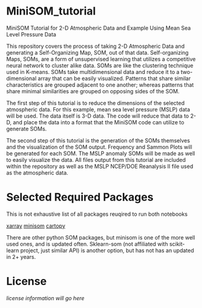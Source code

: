 # MiniSOM_tutorial
MiniSOM Tutorial for 2-D Atmospheric Data and Example Using Mean Sea Level Pressure Data 

This repository covers the process of taking 2-D Atmospheric Data and generating a Self-Organizing Map, SOM, out of that data. Self-organizing Maps, SOMs, are a form of unsupervised learning that utilizes a competitive neural network to cluster alike data. SOMs are like the clustering technique used in K-means. SOMs take multidimensional data and reduce it to a two-dimensional array that can be easily visualized. Patterns that share similar characteristics are grouped adjacent to one another; whereas patterns that share minimal similarities are grouped on opposing sides of the SOM.

The first step of this tutorial is to reduce the dimensions of the selected atmospheric data. For this example, mean sea level pressure (MSLP) data will be used. The data itself is 3-D data. The code will reduce that data to 2-D, and place the data into a format that the MiniSOM code can utilize to generate SOMs.


The second step of this tutorial is the generation of the SOMs themselves and the visualization of the SOM output. Frequency and Sammon Plots will be generated for each SOM. The MSLP anomaly SOMs will be made as well to easily visualize the data.
All files output from this tutorial are included within the repository as well as the MSLP NCEP/DOE Reanalysis II file used as the atmospheric data. 

# Selected Required Packages
This is not exhaustive list of all packages reuqired to run both notebooks

[xarray](https://docs.xarray.dev/en/stable/)
[minisom](https://github.com/JustGlowing/minisom)
[cartopy](https://scitools.org.uk/cartopy/docs/latest/)

There are other python SOM packages, but minisom is one of the more well used ones, and is updated often. Sklearn-som (not affiliated with scikit-learn project, just similar API) is another option, but has not has an updated in 2+ years. 

# License

*license information will go here*

